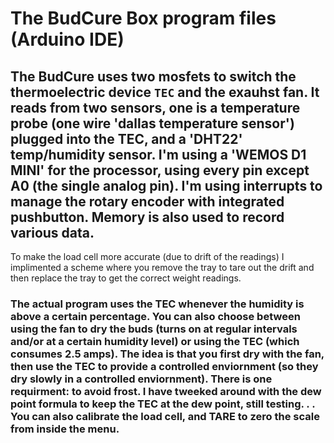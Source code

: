 # The BudCure Box program files (Arduino IDE)
## The BudCure uses two mosfets to switch the thermoelectric device `TEC` and the exauhst fan. It reads from two sensors, one is a temperature probe (one wire 'dallas temperature sensor') plugged into the TEC, and a 'DHT22' temp/humidity sensor. I'm using a 'WEMOS D1 MINI' for the processor, using every pin except A0 (the single analog pin). I'm using interrupts to manage the rotary encoder with integrated pushbutton. Memory is also used to record various data.
To make the load cell more accurate (due to drift of the readings) I implimented a scheme where you remove the tray to tare out the drift and then replace the tray to get the correct weight readings. 
### The actual program uses the TEC whenever the humidity is above a certain percentage. You can also choose between using the fan to dry the buds (turns on at regular intervals and/or at a certain humidity level) or using the TEC (which consumes 2.5 amps). The idea is that you first dry with the fan, then use the TEC to provide a controlled enviornment (so they dry slowly in a controlled enviornment). There is one requirment: to avoid frost. I have tweeked around with the dew point formula to keep the TEC at the dew point, still testing. . . You can also calibrate the load cell, and TARE to zero the scale from inside the menu.
